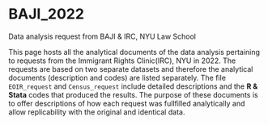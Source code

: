 # BAJI_2022
Data analysis request from BAJI &amp; IRC, NYU Law School

This page hosts all the analytical documents of the data analysis pertaining to requests from the Immigrant Rights Clinic(IRC), NYU in 2022. The requests are based on two separate datasets and therefore the analytical documents (description and codes) are listed separately. The file `EOIR_request` and `Census_request` include detailed descriptions and the **R & Stata** codes that produced the results. The purpose of these documents is to offer descriptions of how each request was fullfilled analytically and allow replicability with the original and identical data. 
